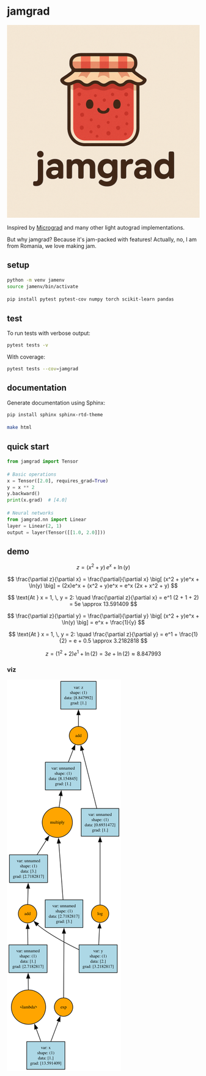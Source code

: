 # jamgrad

![logo](./assets/jamgrad.png)

Inspired by [Micrograd](https://github.com/karpathy/micrograd/tree/master) and many other light autograd implementations.

But why jamgrad? Because it's jam-packed with features! Actually, no, I am from Romania, we love making jam.

## setup
```bash
python -m venv jamenv
source jamenv/bin/activate

pip install pytest pytest-cov numpy torch scikit-learn pandas
```

## test

To run tests with verbose output:
```bash
pytest tests -v
```

With coverage:
```bash
pytest tests --cov=jamgrad
```

## documentation

Generate documentation using Sphinx:

```bash
pip install sphinx sphinx-rtd-theme

make html
```

## quick start

```python
from jamgrad import Tensor

# Basic operations
x = Tensor([2.0], requires_grad=True)
y = x ** 2
y.backward()
print(x.grad)  # [4.0]

# Neural networks
from jamgrad.nn import Linear
layer = Linear(2, 1)
output = layer(Tensor([[1.0, 2.0]]))
```

## demo

$$
z = (x^2 + y) \, e^x + \ln(y)
$$

$$
\frac{\partial z}{\partial x}
= \frac{\partial}{\partial x} \big[ (x^2 + y)e^x + \ln(y) \big]
= (2x)e^x + (x^2 + y)e^x
= e^x (2x + x^2 + y)
$$

$$
\text{At } x = 1, \, y = 2:
\quad
\frac{\partial z}{\partial x} = e^1 (2 + 1 + 2) = 5e \approx 13.591409
$$

$$
\frac{\partial z}{\partial y}
= \frac{\partial}{\partial y} \big[ (x^2 + y)e^x + \ln(y) \big]
= e^x + \frac{1}{y}
$$

$$
\text{At } x = 1, \, y = 2:
\quad
\frac{\partial z}{\partial y} = e^1 + \frac{1}{2} = e + 0.5 \approx 3.2182818
$$

$$
z = (1^2 + 2)e^1 + \ln(2)
= 3e + \ln(2)
\approx 8.847993
$$

### viz
![graphviz](./assets/graphviz.svg)
